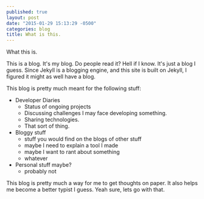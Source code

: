 ```yaml
---
published: true
layout: post
date: "2015-01-29 15:13:29 -0500"
categories: blog
title: What is this.
---
```


What this is.

This is a blog. It's my blog. Do people read it? Hell if I know. It's just a blog I guess. Since Jekyll is a blogging engine, and this site is built on Jekyll, I figured it might as well have a blog. 

This blog is pretty much meant for the following stuff:
* Developer Diaries
	* Status of ongoing projects
    * Discussing challenges I may face developing something.
    * Sharing technologies.
    * That sort of thing.
* Bloggy stuff
	* stuff you would find on the blogs of other stuff
    * maybe I need to explain a tool I made
    * maybe I want to rant about something
    * whatever
* Personal stuff maybe?
	* probably not
    
    
This blog is pretty much a way for me to get thoughts on paper. It also helps me become a better typist I guess. Yeah sure, lets go with that.
